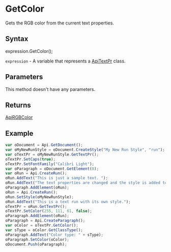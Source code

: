 # GetColor

Gets the RGB color from the current text properties.

## Syntax

expression.GetColor();

`expression` - A variable that represents a [ApiTextPr](../ApiTextPr.md) class.

## Parameters

This method doesn't have any parameters.

## Returns

[ApiRGBColor](../../ApiRGBColor/ApiRGBColor.md)

## Example



```javascript
var oDocument = Api.GetDocument();
var oMyNewRunStyle = oDocument.CreateStyle("My New Run Style", "run");
var oTextPr = oMyNewRunStyle.GetTextPr();
oTextPr.SetCaps(true);
oTextPr.SetFontFamily("Calibri Light");
var oParagraph = oDocument.GetElement(0);
var oRun = Api.CreateRun();
oRun.AddText("This is just a sample text. ");
oRun.AddText("The text properties are changed and the style is added to the paragraph. ");
oParagraph.AddElement(oRun);
oRun = Api.CreateRun();
oRun.SetStyle(oMyNewRunStyle);
oRun.AddText("This is a text run with its own style.");
oTextPr = oRun.GetTextPr();
oTextPr.SetColor(255, 111, 61, false);
oParagraph.AddElement(oRun);
oParagraph = Api.CreateParagraph();
var oColor = oTextPr.GetColor();
var sType = oColor.GetClassType();
oParagraph.AddText("Color type: " + sType);
oParagraph.SetColor(oColor);
oDocument.Push(oParagraph);
```
